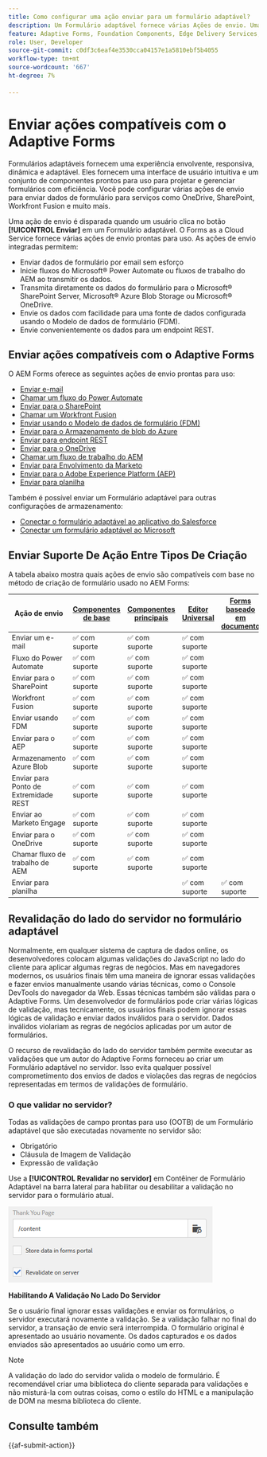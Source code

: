 ```yaml
---
title: Como configurar uma ação enviar para um formulário adaptável?
description: Um Formulário adaptável fornece várias Ações de envio. Uma Ação de envio define como um Formulário adaptável é processado após o envio. Você pode usar as Ações de envio integradas ou criar as suas próprias ações.
feature: Adaptive Forms, Foundation Components, Edge Delivery Services, Core Components
role: User, Developer
source-git-commit: c0df3c6eaf4e3530cca04157e1a5810ebf5b4055
workflow-type: tm+mt
source-wordcount: '667'
ht-degree: 7%

---
```



# Enviar ações compatíveis com o Adaptive Forms

Formulários adaptáveis fornecem uma experiência envolvente, responsiva, dinâmica e adaptável. Eles fornecem uma interface de usuário intuitiva e um conjunto de componentes prontos para uso para projetar e gerenciar formulários com eficiência. Você pode configurar várias ações de envio para enviar dados de formulário para serviços como OneDrive, SharePoint, Workfront Fusion e muito mais.

Uma ação de envio é disparada quando um usuário clica no botão **[!UICONTROL Enviar]** em um Formulário adaptável. O Forms as a Cloud Service fornece várias ações de envio prontas para uso. As ações de envio integradas permitem:

* Enviar dados de formulário por email sem esforço
* Inicie fluxos do Microsoft® Power Automate ou fluxos de trabalho do AEM ao transmitir os dados.
* Transmita diretamente os dados do formulário para o Microsoft® SharePoint Server, Microsoft® Azure Blob Storage ou Microsoft® OneDrive.
* Envie os dados com facilidade para uma fonte de dados configurada usando o Modelo de dados de formulário (FDM).
* Envie convenientemente os dados para um endpoint REST.

## Enviar ações compatíveis com o Adaptive Forms

O AEM Forms oferece as seguintes ações de envio prontas para uso:

* [Enviar e-mail](/help/forms/configure-submit-action-send-email.md)
* [Chamar um fluxo do Power Automate](/help/forms/forms-microsoft-power-automate-integration.md)
* [Enviar para o SharePoint](/help/forms/configure-submit-action-sharepoint.md)
* [Chamar um Workfront Fusion](/help/forms/submit-adaptive-form-to-workfront-fusion.md)
* [Enviar usando o Modelo de dados de formulário (FDM)](/help/forms/using-form-data-model.md)
* [Enviar para o Armazenamento de blob do Azure](/help/forms/configure-submit-action-azure-blob-storage.md)
* [Enviar para endpoint REST](/help/forms/configure-submit-action-restpoint.md)
* [Enviar para o OneDrive](/help/forms/configure-submit-action-onedrive.md)
* [Chamar um fluxo de trabalho do AEM](/help/forms/configure-submit-action-workflow.md)
* [Enviar para Envolvimento da Marketo](/help/forms/submit-adaptive-form-to-marketo-engage.md)
* [Enviar para o Adobe Experience Platform (AEP)](/help/forms/aem-forms-aep-connector.md)
* [Enviar para planilha](/help/forms/forms-submission-service.md)

Também é possível enviar um Formulário adaptável para outras configurações de armazenamento:

* [Conectar o formulário adaptável ao aplicativo do Salesforce](/help/forms/aem-forms-salesforce-integration.md)
* [Conectar um formulário adaptável ao Microsoft](/help/forms/ms-dynamics-odata-configuration.md)

## Enviar Suporte De Ação Entre Tipos De Criação

A tabela abaixo mostra quais ações de envio são compatíveis com base no método de criação de formulário usado no AEM Forms:

| Ação de envio | [Componentes de base](/help/forms/configuring-submit-actions.md) | [Componentes principais](/help/forms/configure-submit-actions-core-components.md) | [Editor Universal](/help/forms/configure-submit-action-eds-forms.md#submit-actions-supported-by-adaptive-forms-created-in-universal-editor) | [Forms baseado em documento](/help/forms/configure-submit-action-eds-forms.md#supported-submit-actions-for-document-based-forms) |
|----------------------------|------------------------|------------------|------------------|------------------------|
| Enviar um e-mail | ✅ com suporte | ✅ com suporte | ✅ com suporte |                        |
| Fluxo do Power Automate | ✅ com suporte | ✅ com suporte | ✅ com suporte |                        |
| Enviar para o SharePoint | ✅ com suporte | ✅ com suporte | ✅ com suporte |                        |
| Workfront Fusion | ✅ com suporte | ✅ com suporte | ✅ com suporte |                        |
| Enviar usando FDM | ✅ com suporte | ✅ com suporte | ✅ com suporte |                        |
| Enviar para o AEP | ✅ com suporte | ✅ com suporte | ✅ com suporte |                        |
| Armazenamento Azure Blob | ✅ com suporte | ✅ com suporte | ✅ com suporte |                        |
| Enviar para Ponto de Extremidade REST | ✅ com suporte | ✅ com suporte | ✅ com suporte |                        |
| Enviar ao Marketo Engage | ✅ com suporte | ✅ com suporte | ✅ com suporte |                        |
| Enviar para o OneDrive | ✅ com suporte | ✅ com suporte | ✅ com suporte |                        |
| Chamar fluxo de trabalho de AEM | ✅ com suporte | ✅ com suporte | ✅ com suporte |                        |
| Enviar para planilha |                        |                  | ✅ com suporte | ✅ com suporte |


## Revalidação do lado do servidor no formulário adaptável

Normalmente, em qualquer sistema de captura de dados online, os desenvolvedores colocam algumas validações do JavaScript no lado do cliente para aplicar algumas regras de negócios. Mas em navegadores modernos, os usuários finais têm uma maneira de ignorar essas validações e fazer envios manualmente usando várias técnicas, como o Console DevTools do navegador da Web. Essas técnicas também são válidas para o Adaptive Forms. Um desenvolvedor de formulários pode criar várias lógicas de validação, mas tecnicamente, os usuários finais podem ignorar essas lógicas de validação e enviar dados inválidos para o servidor. Dados inválidos violariam as regras de negócios aplicadas por um autor de formulários.

O recurso de revalidação do lado do servidor também permite executar as validações que um autor do Adaptive Forms forneceu ao criar um Formulário adaptável no servidor. Isso evita qualquer possível comprometimento dos envios de dados e violações das regras de negócios representadas em termos de validações de formulário.


### O que validar no servidor?

Todas as validações de campo prontas para uso (OOTB) de um Formulário adaptável que são executadas novamente no servidor são:

* Obrigatório
* Cláusula de Imagem de Validação
* Expressão de validação

Use a **[!UICONTROL Revalidar no servidor]** em Contêiner de Formulário Adaptável na barra lateral para habilitar ou desabilitar a validação no servidor para o formulário atual.

![Habilitando A Validação No Lado Do Servidor](assets/revalidate-on-server.png)

**Habilitando A Validação No Lado Do Servidor**

Se o usuário final ignorar essas validações e enviar os formulários, o servidor executará novamente a validação. Se a validação falhar no final do servidor, a transação de envio será interrompida. O formulário original é apresentado ao usuário novamente. Os dados capturados e os dados enviados são apresentados ao usuário como um erro.

>[!NOTE]
>
>A validação do lado do servidor valida o modelo de formulário. É recomendável criar uma biblioteca do cliente separada para validações e não misturá-la com outras coisas, como o estilo do HTML e a manipulação de DOM na mesma biblioteca do cliente.

<!--### Supporting Custom functions in Validation Expressions {#supporting-custom-functions-in-validation-expressions-br}

At times, if there are **complex validation rules**, the exact validation script reside in custom functions and author calls these custom functions from field validation expression. To make this custom function library known and available while performing server-side validations, the form author can configure the name of AEM client library under the **[!UICONTROL Basic]** tab of Adaptive Form Container properties as shown below.

![Supporting Custom functions in Validation Expressions](assets/clientlib-cat.png)

Supporting Custom functions in Validation Expressions

Author can configure customJavaScript library per Adaptive Form. In the library, only keep the reusable functions, which have dependency on jquery and underscore.js third-party libraries.

Refer to the following articles to learn how to create custom functions for:

* [Adaptive Forms based on Foundation Components](/help/forms/rule-editor.md#custom-functions-in-rule-editor)
* [Adaptive Forms based on Core Components](/help/forms/create-and-use-custom-functions.md)
* [Adaptive Forms authored using Document-Based Authoring](/help/edge/docs/forms/rules-forms.md#create-a-custom-function)
* [Adaptive Forms created using the Universal Editor](/help/edge/docs/forms/universal-editor/rule-editor-universal-editor.md#create-a-custom-function)

## Error handling on Submit Action {#error-handling-on-submit-action}

As a part of AEM security and hardening guidelines, configure custom error pages such as 400.jsp, 404.jsp, and 500.jsp. These handlers are called, when on submitting a form 400, 404, or 500 errors appear. The handlers are also called when these error codes are triggered on the Publish node. You can also create JSP pages for other HTTP error codes.

When you prefill a form data model (FDM), or schema based Adaptive Form with XML or JSON data complaint to a schema that is data does not contain `<afData>`, `<afBoundData>`, and `</afUnboundData>` tags, then the data of unbounded fields of the Adaptive Form is lost. The schema can be an XML schema, JSON schema, or a Form Data Model (FDM). Unbounded fields are Adaptive Form fields without the `bindref` property.-->

## Consulte também

{{af-submit-action}}

